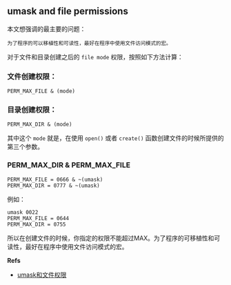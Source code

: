 ## umask and file permissions
本文想强调的最主要的问题：

	为了程序的可以移植性和可读性，最好在程序中使用文件访问模式的宏。

对于文件和目录创建之后的 `file mode` 权限，按照如下方法计算：

### 文件创建权限：

	PERM_MAX_FILE & (mode)

### 目录创建权限：

	PERM_MAX_DIR & (mode)

其中这个 `mode` 就是，在使用 `open()` 或者 `create()` 函数创建文件的时候所提供的第三个参数。

### PERM_MAX_DIR & PERM_MAX_FILE

	PERM_MAX_FILE = 0666 & ~(umask)
	PERM_MAX_DIR = 0777 & ~(umask)

例如：

	umask 0022
	PERM_MAX_FILE = 0644
	PERM_MAX_DIR = 0755

所以在创建文件的时候，你指定的权限不能超过MAX。为了程序的可移植性和可读性，最好在程序中使用文件访问模式的宏。

**Refs**
 
 * [umask和文件权限](http://blog.chinaunix.net/uid-23767307-id-3161655.html)
